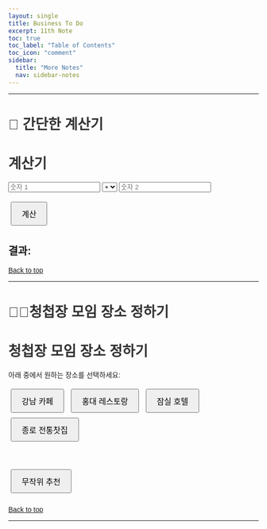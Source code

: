 ```yaml
---
layout: single
title: Business To Do
excerpt: 11th Note
toc: true
toc_label: "Table of Contents"
toc_icon: "comment"
sidebar:
  title: "More Notes"
  nav: sidebar-notes
---
```


---
# 🧮 간단한 계산기
<html lang="ko">
<head>
  <meta charset="UTF-8">
  <!--<title>간단한 계산기</title>-->
</head>
<body>
  <h1>계산기</h1>

  <input type="number" id="num1" placeholder="숫자 1">
  <select id="operator">
    <option value="+">+</option>
    <option value="-">-</option>
    <option value="*">*</option>
    <option value="/">/</option>
  </select>
  <input type="number" id="num2" placeholder="숫자 2">

  <button onclick="calculate()">계산</button>

  <h2 id="result">결과: </h2>

  <script>
    function calculate() {
      const num1 = parseFloat(document.getElementById('num1').value);
      const num2 = parseFloat(document.getElementById('num2').value);
      const operator = document.getElementById('operator').value;
      let result = 0;

      switch(operator) {
        case '+': result = num1 + num2; break;
        case '-': result = num1 - num2; break;
        case '*': result = num1 * num2; break;
        case '/': result = num2 !== 0 ? num1 / num2 : "오류: 0으로 나눌 수 없습니다"; break;
      }

      document.getElementById('result').innerText = "결과: " + result;
    }
  </script>
</body>
</html>

<a href="#" class="btn btn--success">Back to top</a>
<br> 

---
# 🤵👰청첩장 모임 장소 정하기
<html lang="ko">
<head>
  <meta charset="UTF-8">
  <!--<title>청첩장 모임 장소 정하기</title>-->
  <style>
    body {
      font-family: sans-serif;
      padding: 30px;
    }
    h1 {
      color: #333;
    }
    button {
      margin: 5px;
      padding: 10px 20px;
      font-size: 16px;
    }
    #result1 {
      margin-top: 20px;
      font-weight: bold;
      color: #007bff;
    }
  </style>
</head>
<body>
  <h1>청첩장 모임 장소 정하기</h1>

  <p>아래 중에서 원하는 장소를 선택하세요:</p>

  <button onclick="selectPlace('강남 카페')">강남 카페</button>
  <button onclick="selectPlace('홍대 레스토랑')">홍대 레스토랑</button>
  <button onclick="selectPlace('잠실 호텔')">잠실 호텔</button>
  <button onclick="selectPlace('종로 전통찻집')">종로 전통찻집</button>

  <br><br>
  <button onclick="randomPlace()">무작위 추천</button>

  <div id="result1"></div>

  <script>
    function selectPlace(place) {
      document.getElementById('result1').innerText = `선택된 장소: ${place}`;
    }

    function randomPlace() {
      const places = ['강남 카페', '홍대 레스토랑', '잠실 호텔', '종로 전통찻집'];
      const randomIndex = Math.floor(Math.random() * places.length);
      document.getElementById('result1').innerText = `추천 장소: ${places[randomIndex]}`;
    }
  </script>
</body>
</html>

<a href="#" class="btn btn--success">Back to top</a>
<br> 

---
